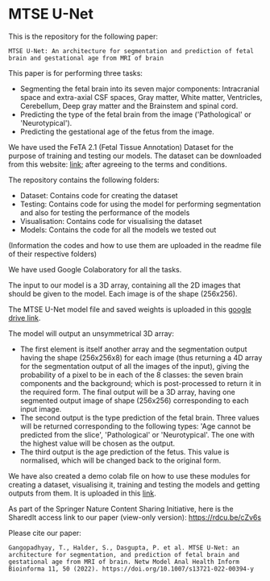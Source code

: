 # MTSE U-Net

This is the repository for the following paper: 
```
MTSE U-Net: An architecture for segmentation and prediction of fetal brain and gestational age from MRI of brain
```

This paper is for performing three tasks:
- Segmenting the fetal brain into its seven major components: Intracranial space and extra-axial CSF spaces, Gray matter, White matter, Ventricles, Cerebellum, Deep gray matter and the Brainstem and spinal cord.
- Predicting the type of the fetal brain from the image ('Pathological' or 'Neurotypical').
- Predicting the gestational age of the fetus from the image.

We have used the FeTA 2.1 (Fetal Tissue Annotation) Dataset for the purpose of training and testing our models. The dataset can be downloaded from this website: [link](https://zenodo.org/record/4541606#.Yqb6HHVBw_A); after agreeing to the terms and conditions.

The repository contains the following folders:
- Dataset: Contains code for creating the dataset
- Testing: Contains code for using the model for performing segmentation and also for testing the performance of the models
- Visualisation: Contains code for visualising the dataset
- Models: Contains the code for all the models we tested out

(Information the codes and how to use them are uploaded in the readme file of their respective folders)

We have used Google Colaboratory for all the tasks.

The input to our model is a 3D array, containing all the 2D images that should be given to the model. Each image is of the shape (256x256).

The MTSE U-Net model file and saved weights is uploaded in this [google drive link](https://drive.google.com/drive/folders/1APnGfspLJN9vU_PL0TSXS52TjynUAvnO?usp=sharing).

The model will output an unsymmetrical 3D array:

- The first element is itself another array and the segmentation output having the shape (256x256x8) for each image (thus returning a 4D array for the segmentation output of all the images of the input), giving the probability of a pixel to be in each of the 8 classes: the seven brain components and the background; which is post-processed to return it in the required form. The final output will be a 3D array, having one segmented output image of shape (256x256) corresponding to each input image.
- The second output is the type prediction of the fetal brain. Three values will be returned corresponding to the following types: 'Age cannot be predicted from the slice', 'Pathological' or 'Neurotypical'. The one with the highest value will be chosen as the output.
- The third output is the age prediction of the fetus. This value is normalised, which will be changed back to the original form.

We have also created a demo colab file on how to use these modules for creating a dataset, visualising it, training and testing the models and getting outputs from them. It is uploaded in this [link](https://colab.research.google.com/drive/1Pn-iytS_8yZU3JegqfJcD4QnyF47UY3R?usp=sharing).

As part of the Springer Nature Content Sharing Initiative, here is the SharedIt access link to our paper (view-only version): https://rdcu.be/cZv6s

Please cite our paper:
```
Gangopadhyay, T., Halder, S., Dasgupta, P. et al. MTSE U-Net: an architecture for segmentation, and prediction of fetal brain and gestational age from MRI of brain. Netw Model Anal Health Inform Bioinforma 11, 50 (2022). https://doi.org/10.1007/s13721-022-00394-y
```
